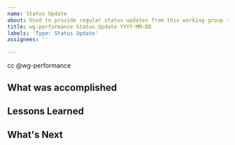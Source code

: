 ```yaml
---
name: Status Update
about: Used to provide regular status updates from this working group to the community.
title: wg-performance Status Update YYYY-MM-DD
labels: 'Type: Status Update'
assignees: ''

---
```


cc @wg-performance

## What was accomplished

## Lessons Learned

## What's Next
